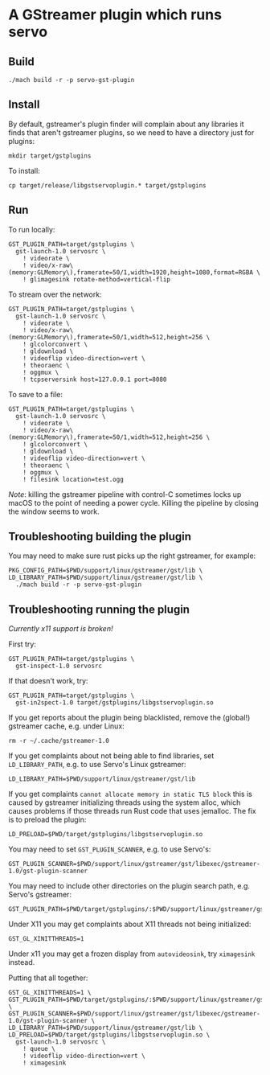 # A GStreamer plugin which runs servo

## Build

```
./mach build -r -p servo-gst-plugin
```

## Install

By default, gstreamer's plugin finder will complain about any libraries it finds that aren't
gstreamer plugins, so we need to have a directory just for plugins:
```
mkdir target/gstplugins
```

To install:
```
cp target/release/libgstservoplugin.* target/gstplugins
```
## Run

To run locally:
```
GST_PLUGIN_PATH=target/gstplugins \
  gst-launch-1.0 servosrc \
    ! videorate \
    ! video/x-raw\(memory:GLMemory\),framerate=50/1,width=1920,height=1080,format=RGBA \
    ! glimagesink rotate-method=vertical-flip
```

To stream over the network:
```
GST_PLUGIN_PATH=target/gstplugins \
  gst-launch-1.0 servosrc \
    ! videorate \
    ! video/x-raw\(memory:GLMemory\),framerate=50/1,width=512,height=256 \
    ! glcolorconvert \
    ! gldownload \
    ! videoflip video-direction=vert \
    ! theoraenc \
    ! oggmux \
    ! tcpserversink host=127.0.0.1 port=8080
```

To  save to a file:
```
GST_PLUGIN_PATH=target/gstplugins \
  gst-launch-1.0 servosrc \
    ! videorate \
    ! video/x-raw\(memory:GLMemory\),framerate=50/1,width=512,height=256 \
    ! glcolorconvert \
    ! gldownload \
    ! videoflip video-direction=vert \
    ! theoraenc \
    ! oggmux \
    ! filesink location=test.ogg
```

*Note*: killing the gstreamer pipeline with control-C sometimes locks up macOS to the point
of needing a power cycle. Killing the pipeline by closing the window seems to work.

## Troubleshooting building the plugin

You may need to make sure rust picks up the right gstreamer, for example:
```
PKG_CONFIG_PATH=$PWD/support/linux/gstreamer/gst/lib \
LD_LIBRARY_PATH=$PWD/support/linux/gstreamer/gst/lib \
  ./mach build -r -p servo-gst-plugin
```

## Troubleshooting running the plugin

*Currently x11 support is broken!*

First try:
```
GST_PLUGIN_PATH=target/gstplugins \
  gst-inspect-1.0 servosrc
```

If that doesn't work, try:
```
GST_PLUGIN_PATH=target/gstplugins \
  gst-in2spect-1.0 target/gstplugins/libgstservoplugin.so
```

If you get reports about the plugin being blacklisted, remove the (global!) gstreamer cache, e.g. under Linux:
```
rm -r ~/.cache/gstreamer-1.0
```

If you get complaints about not being able to find libraries, set `LD_LIBRARY_PATH`, e.g. to use Servo's Linux gstreamer:
```
LD_LIBRARY_PATH=$PWD/support/linux/gstreamer/gst/lib
```

If you get complaints `cannot allocate memory in static TLS block` this is caused by gstreamer initializing threads using
the system alloc, which causes problems if those threads run Rust code that uses jemalloc. The fix is to preload the plugin:
```
LD_PRELOAD=$PWD/target/gstplugins/libgstservoplugin.so
```

You may need to set `GST_PLUGIN_SCANNER`, e.g. to use Servo's:
```
GST_PLUGIN_SCANNER=$PWD/support/linux/gstreamer/gst/libexec/gstreamer-1.0/gst-plugin-scanner
```

You may need to include other directories on the plugin search path, e.g. Servo's gstreamer:
```
GST_PLUGIN_PATH=$PWD/target/gstplugins/:$PWD/support/linux/gstreamer/gst/lib
```

Under X11 you may get complaints about X11 threads not being initialized:
```
GST_GL_XINITTHREADS=1
```

Under x11 you may get a frozen display from `autovideosink`, try `ximagesink` instead.

Putting that all together:
```
GST_GL_XINITTHREADS=1 \
GST_PLUGIN_PATH=$PWD/target/gstplugins/:$PWD/support/linux/gstreamer/gst/lib \
GST_PLUGIN_SCANNER=$PWD/support/linux/gstreamer/gst/libexec/gstreamer-1.0/gst-plugin-scanner \
LD_LIBRARY_PATH=$PWD/support/linux/gstreamer/gst/lib \
LD_PRELOAD=$PWD/target/gstplugins/libgstservoplugin.so \
  gst-launch-1.0 servosrc \
    ! queue \
    ! videoflip video-direction=vert \
    ! ximagesink
```
